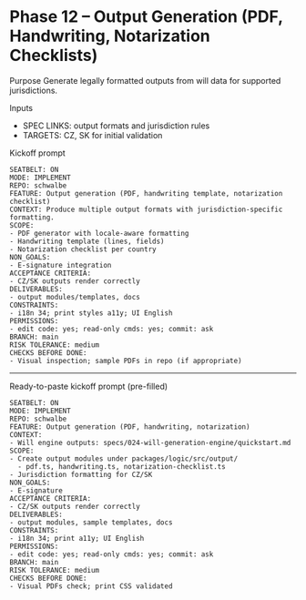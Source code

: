 # Phase 12 – Output Generation (PDF, Handwriting, Notarization Checklists)

Purpose
Generate legally formatted outputs from will data for supported jurisdictions.

Inputs
- SPEC LINKS: output formats and jurisdiction rules
- TARGETS: CZ, SK for initial validation

Kickoff prompt
```
SEATBELT: ON
MODE: IMPLEMENT
REPO: schwalbe
FEATURE: Output generation (PDF, handwriting template, notarization checklist)
CONTEXT: Produce multiple output formats with jurisdiction-specific formatting.
SCOPE:
- PDF generator with locale-aware formatting
- Handwriting template (lines, fields)
- Notarization checklist per country
NON_GOALS:
- E-signature integration
ACCEPTANCE CRITERIA:
- CZ/SK outputs render correctly
DELIVERABLES:
- output modules/templates, docs
CONSTRAINTS:
- i18n 34; print styles a11y; UI English
PERMISSIONS:
- edit code: yes; read-only cmds: yes; commit: ask
BRANCH: main
RISK TOLERANCE: medium
CHECKS BEFORE DONE:
- Visual inspection; sample PDFs in repo (if appropriate)
```

---

Ready-to-paste kickoff prompt (pre-filled)
```
SEATBELT: ON
MODE: IMPLEMENT
REPO: schwalbe
FEATURE: Output generation (PDF, handwriting, notarization)
CONTEXT:
- Will engine outputs: specs/024-will-generation-engine/quickstart.md
SCOPE:
- Create output modules under packages/logic/src/output/
  - pdf.ts, handwriting.ts, notarization-checklist.ts
- Jurisdiction formatting for CZ/SK
NON_GOALS:
- E-signature
ACCEPTANCE CRITERIA:
- CZ/SK outputs render correctly
DELIVERABLES:
- output modules, sample templates, docs
CONSTRAINTS:
- i18n 34; print a11y; UI English
PERMISSIONS:
- edit code: yes; read-only cmds: yes; commit: ask
BRANCH: main
RISK TOLERANCE: medium
CHECKS BEFORE DONE:
- Visual PDFs check; print CSS validated
```
